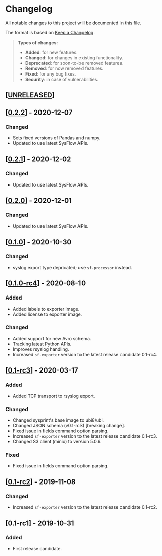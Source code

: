 # Changelog

All notable changes to this project will be documented in this file.

The format is based on [Keep a Changelog](http://keepachangelog.com/en/1.0.0/).

> **Types of changes:**
>
> -   **Added**: for new features.
> -   **Changed**: for changes in existing functionality.
> -   **Deprecated**: for soon-to-be removed features.
> -   **Removed**: for now removed features.
> -   **Fixed**: for any bug fixes.
> -   **Security**: in case of vulnerabilities.

## [[UNRELEASED](https://github.com/sysflow-telemetry/sf-exporter/compare/0.2.2...HEAD)]

## [[0.2.2](https://github.com/sysflow-telemetry/sf-exporter/compare/0.2.1...0.2.2)] - 2020-12-07

### Changed

- Sets fixed versions of Pandas and numpy.
- Updated to use latest SysFlow APIs.


## [[0.2.1](https://github.com/sysflow-telemetry/sf-exporter/compare/0.2.0...0.2.1)] - 2020-12-02

### Changed

- Updated to use latest SysFlow APIs.


## [[0.2.0](https://github.com/sysflow-telemetry/sf-exporter/compare/0.1.0...0.2.0)] - 2020-12-01

### Changed

- Updated to use latest SysFlow APIs.

## [[0.1.0](https://github.com/sysflow-telemetry/sf-exporter/compare/0.1-rc4...0.1.0)] - 2020-10-30

### Changed

- syslog export type depricated; use `sf-processor` instead.

## [[0.1.0-rc4](https://github.com/sysflow-telemetry/sf-exporter/compare/0.1-rc3...0.1.0-rc4)] - 2020-08-10

### Added

- Added labels to exporter image.
- Added license to exporter image.

### Changed

- Added support for new Avro schema.
- Tracking latest Python APIs.
- Improves rsyslog handling.
- Increased `sf-exporter` version to the latest release candidate 0.1-rc4.


## [[0.1-rc3](https://github.com/sysflow-telemetry/sf-exporter/compare/0.1-rc2...0.1-rc3)] - 2020-03-17

### Added

- Added TCP transport to rsyslog export.

### Changed

- Changed sysprint's base image to ubi8/ubi.
- Changed JSON schema (v0.1-rc3) [breaking change].
- Fixed issue in fields command option parsing.
- Increased `sf-exporter` version to the latest release candidate 0.1-rc3.
- Changed S3 client (minio) to version 5.0.6.

### Fixed

- Fixed issue in fields command option parsing.

## [[0.1-rc2](https://github.com/sysflow-telemetry/sf-exporter/compare/0.1-rc1...0.1-rc2)] - 2019-11-08

### Changed

- Increased `sf-exporter` version to the latest release candidate 0.1-rc2.

## [0.1-rc1] - 2019-10-31

### Added

- First release candidate.
